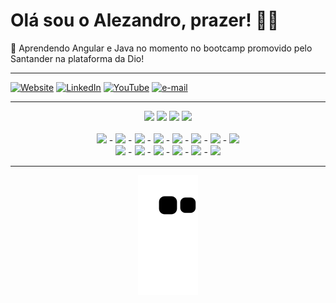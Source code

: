 # Olá sou o Alezandro, prazer! ✌🏾
🌱 Aprendendo Angular e Java no momento no bootcamp promovido pelo Santander na plataforma da Dio!<br>

---

[![Website](https://img.shields.io/badge/website-000000?style=for-the-badge&logo=About.me&logoColor=white)](https://zandrocr.netlify.app/)
[![LinkedIn](https://img.shields.io/badge/-LinkedIn-%230077B5?style=for-the-badge&logo=linkedin&logoColor=white)](https://www.linkedin.com/in/zandrocr/)
[![YouTube](https://img.shields.io/badge/YouTube-FF0000?style=for-the-badge&logo=youtube&logoColor=white)](https://www.youtube.com/channel/UCtGF6YHWhIZYHg_wJYIEuTA)
[![e-mail](https://img.shields.io/badge/Microsoft_Outlook-0078D4?style=for-the-badge&logo=microsoft-outlook&logoColor=white)](mailto:alezandrocosta@live.com)

---

<div align="center">
    <img width="400vh" src="https://github-readme-stats.vercel.app/api?username=zandrocr&theme=algolia&hide_border=false&include_all_commits=true&count_private=true"/>
    <img width="400vh" src="https://github-readme-stats.vercel.app/api/top-langs/?username=zandrocr&theme=algolia&hide_border=false&include_all_commits=false&count_private=false&layout=compact"/>
    <img width="400vh" src="https://github-readme-streak-stats.herokuapp.com/?user=zandrocr&theme=algolia&hide_border=false"/>
    <img width="400vh" src="https://quotes-github-readme.vercel.app/api?type=horizontal&theme=algolia&hide" />
</div>
</br>
<div align="center">
    <img width="50" src="https://cdn.jsdelivr.net/gh/devicons/devicon/icons/html5/html5-original.svg" > - 
    <img width="50" src="https://cdn.jsdelivr.net/gh/devicons/devicon/icons/css3/css3-original.svg" > - 
    <img width="50" src="https://cdn.jsdelivr.net/gh/devicons/devicon/icons/javascript/javascript-plain.svg"> - 
    <img width="50" src="https://cdn.jsdelivr.net/gh/devicons/devicon/icons/jquery/jquery-original.svg" /> - 
    <img width="50" src="https://cdn.jsdelivr.net/gh/devicons/devicon/icons/bootstrap/bootstrap-plain.svg" /> - 
    <img width="50" src="https://cdn.jsdelivr.net/gh/devicons/devicon/icons/react/react-original.svg" /> - 
    <img width="50" src="https://cdn.jsdelivr.net/gh/devicons/devicon/icons/sass/sass-original.svg" /> -  
    <img width="50" src="https://cdn.jsdelivr.net/gh/devicons/devicon/icons/firebase/firebase-plain.svg" />
</div>
<div align="center">
    <img width="50" src="https://cdn.jsdelivr.net/gh/devicons/devicon/icons/photoshop/photoshop-line.svg" /> - 
    <img width="50" src="https://cdn.jsdelivr.net/gh/devicons/devicon/icons/illustrator/illustrator-plain.svg" /> - 
    <img width="50" src="https://cdn.jsdelivr.net/gh/devicons/devicon/icons/figma/figma-original.svg" /> -     
    <img width="50" src="https://cdn.jsdelivr.net/gh/devicons/devicon/icons/yarn/yarn-original.svg" /> - 
    <img width="50" src="https://cdn.jsdelivr.net/gh/devicons/devicon/icons/vscode/vscode-original.svg" /> - 
    <img width="50" src="https://cdn.jsdelivr.net/gh/devicons/devicon/icons/markdown/markdown-original.svg" /> 
</div>

---

<div align="center">
<img src="https://github.com/zandrocr/zandrocr/blob/output/github-contribution-grid-snake.svg">
</div>
